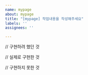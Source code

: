 ```yaml
---
name: mypage
about: mypage
title: "[mypage] 작업내용을 작성해주세요"
labels: ''
assignees: ''

---
```


// 구현하려 했던 것

// 실제로 구현한 것 

// 구현하지 못한 것
